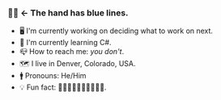 ### 👋🏼 <- The hand has blue lines.

- 🖥 I'm currently working on deciding what to work on next.
- 🌱 I'm currently learning C#.
- 📪 How to reach me: _you don't_.
- 🗺 I live in Denver, Colorado, USA.
- 🚹 Pronouns: He/Him
- 💡 Fun fact: 👋🏼👋🏼👋🏼👋🏼👋🏼.
